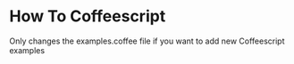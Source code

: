 How To Coffeescript
==========

Only changes the examples.coffee file if you want to add new Coffeescript examples